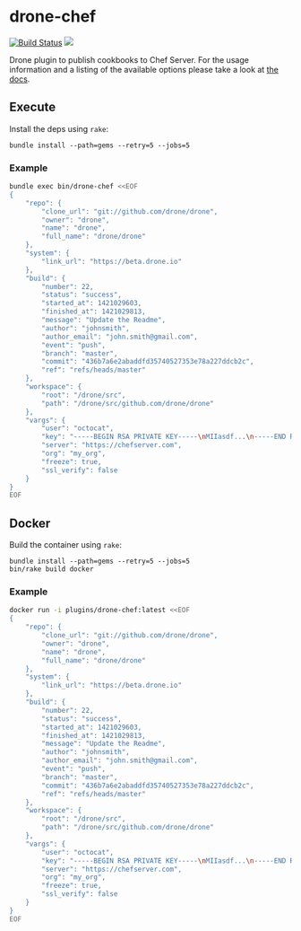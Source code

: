 # drone-chef

[![Build Status](http://beta.drone.io/api/badges/jmccann/drone-chef/status.svg)](http://beta.drone.io/jmccann/drone-chef)
[![](https://badge.imagelayers.io/jmccann/drone-chef:latest.svg)](https://imagelayers.io/?images=jmccann/drone-chef:latest 'Get your own badge on imagelayers.io')

Drone plugin to publish cookbooks to Chef Server. For the usage information and a listing of the available options please take a look at [the docs](DOCS.md).

## Execute

Install the deps using `rake`:

```
bundle install --path=gems --retry=5 --jobs=5
```

### Example

```sh
bundle exec bin/drone-chef <<EOF
{
    "repo": {
        "clone_url": "git://github.com/drone/drone",
        "owner": "drone",
        "name": "drone",
        "full_name": "drone/drone"
    },
    "system": {
        "link_url": "https://beta.drone.io"
    },
    "build": {
        "number": 22,
        "status": "success",
        "started_at": 1421029603,
        "finished_at": 1421029813,
        "message": "Update the Readme",
        "author": "johnsmith",
        "author_email": "john.smith@gmail.com",
        "event": "push",
        "branch": "master",
        "commit": "436b7a6e2abaddfd35740527353e78a227ddcb2c",
        "ref": "refs/heads/master"
    },
    "workspace": {
        "root": "/drone/src",
        "path": "/drone/src/github.com/drone/drone"
    },
    "vargs": {
        "user": "octocat",
        "key": "-----BEGIN RSA PRIVATE KEY-----\nMIIasdf...\n-----END RSA PRIVATE KEY-----",
        "server": "https://chefserver.com",
        "org": "my_org",
        "freeze": true,
        "ssl_verify": false
    }
}
EOF
```

## Docker

Build the container using `rake`:

```
bundle install --path=gems --retry=5 --jobs=5
bin/rake build docker
```

### Example

```sh
docker run -i plugins/drone-chef:latest <<EOF
{
    "repo": {
        "clone_url": "git://github.com/drone/drone",
        "owner": "drone",
        "name": "drone",
        "full_name": "drone/drone"
    },
    "system": {
        "link_url": "https://beta.drone.io"
    },
    "build": {
        "number": 22,
        "status": "success",
        "started_at": 1421029603,
        "finished_at": 1421029813,
        "message": "Update the Readme",
        "author": "johnsmith",
        "author_email": "john.smith@gmail.com",
        "event": "push",
        "branch": "master",
        "commit": "436b7a6e2abaddfd35740527353e78a227ddcb2c",
        "ref": "refs/heads/master"
    },
    "workspace": {
        "root": "/drone/src",
        "path": "/drone/src/github.com/drone/drone"
    },
    "vargs": {
        "user": "octocat",
        "key": "-----BEGIN RSA PRIVATE KEY-----\nMIIasdf...\n-----END RSA PRIVATE KEY-----",
        "server": "https://chefserver.com",
        "org": "my_org",
        "freeze": true,
        "ssl_verify": false
    }
}
EOF
```
